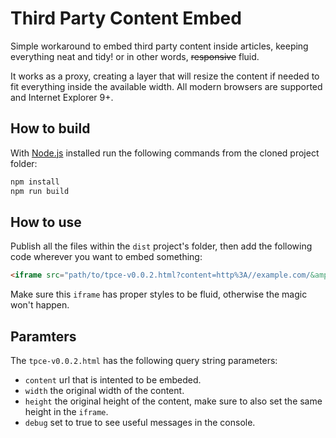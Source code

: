 # Third Party Content Embed

Simple workaround to embed third party content inside articles, keeping everything neat and tidy! or in other words, ~~responsive~~ fluid.

It works as a proxy, creating a layer that will resize the content if needed to fit everything inside the available width. All modern browsers are supported and Internet Explorer 9+.

## How to build

With [Node.js](http://nodejs.org/) installed run the following commands from the cloned project folder:

```sh
npm install
npm run build
```

## How to use

Publish all the files within the `dist` project's folder, then add the following code wherever you want to embed something:

```html
<iframe src="path/to/tpce-v0.0.2.html?content=http%3A//example.com/&amp;width=800&amp;height=600"></iframe>
```

Make sure this `iframe` has proper styles to be fluid, otherwise the magic won't happen.

## Paramters

The `tpce-v0.0.2.html` has the following query string parameters:

* `content` url that is intented to be embeded.
* `width` the original width of the content.
* `height` the original height of the content, make sure to also set the same height in the `iframe`.
* `debug` set to true to see useful messages in the console.
